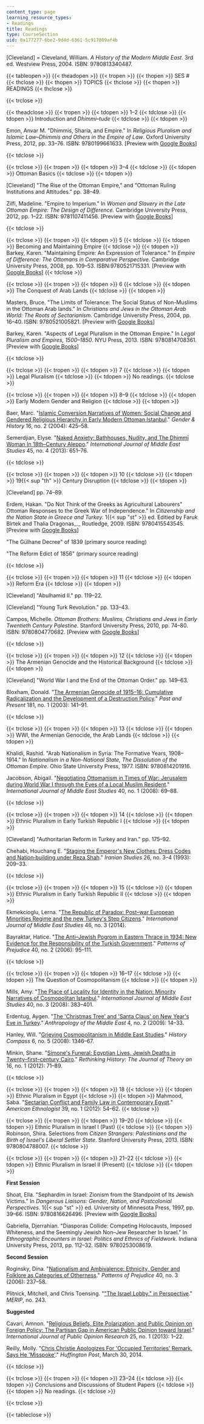 ```yaml
---
content_type: page
learning_resource_types:
- Readings
title: Readings
type: CourseSection
uid: 8a177277-6be2-9d4d-6361-5c917809af4b
---
```


\[Cleveland\] = Cleveland, William. _A History of the Modern Middle East_. 3rd ed. Westview Press, 2004. ISBN: 9780813340487.

{{< tableopen >}}
{{< theadopen >}}
{{< tropen >}}
{{< thopen >}}
SES #
{{< thclose >}}
{{< thopen >}}
TOPICS
{{< thclose >}}
{{< thopen >}}
READINGS
{{< thclose >}}

{{< trclose >}}

{{< theadclose >}}
{{< tropen >}}
{{< tdopen >}}
1–2
{{< tdclose >}}
{{< tdopen >}}
Introduction and _Dhimmi–tude_
{{< tdclose >}}
{{< tdopen >}}


Emon, Anvar M. "Dhimmis, Sharia, and Empire." In _Religious Pluralism and Islamic Law–Dhimmis and Others in the Empire of Law_. Oxford University Press, 2012, pp. 33–76. ISBN: 9780199661633. \[Preview with [Google Books](http://books.google.com/books?id=wFbWEPGx7SkC&pg=PA33=onepage)\]


{{< tdclose >}}

{{< trclose >}}
{{< tropen >}}
{{< tdopen >}}
3–4
{{< tdclose >}}
{{< tdopen >}}
Ottoman Basics
{{< tdclose >}}
{{< tdopen >}}


\[Cleveland\] "The Rise of the Ottoman Empire," and "Ottoman Ruling Institutions and Attitudes." pp. 38–49.

Zilfi, Madeline. "Empire to Imperium." In _Women and Slavery in the Late Ottoman Empire: The Design of Difference._ Cambridge University Press, 2012, pp. 1–22. ISBN: 9781107411456. \[Preview with [Google Books](http://books.google.com/books?id=oo_AetRkC9UC&pg=PA1=onepage)\]


{{< tdclose >}}

{{< trclose >}}
{{< tropen >}}
{{< tdopen >}}
5
{{< tdclose >}}
{{< tdopen >}}
Becoming and Maintaining Empire
{{< tdclose >}}
{{< tdopen >}}
Barkey, Karen. "Maintaining Empire: An Expression of Tolerance." In _Empire of Difference: The Ottomans in Comparative Perspective_. Cambridge University Press, 2008, pp. 109–53. ISBN:9780521715331. \[Preview with [Google Books](http://books.google.com/books?id=4Di3Zxls4X8C&pg=PA101=onepage)\]
{{< tdclose >}}

{{< trclose >}}
{{< tropen >}}
{{< tdopen >}}
6
{{< tdclose >}}
{{< tdopen >}}
The Conquest of Arab Lands
{{< tdclose >}}
{{< tdopen >}}


Masters, Bruce. "The Limits of Tolerance: The Social Status of Non-Muslims in the Ottoman Arab lands." In _Christians and Jews in the Ottoman Arab World: The Roots of Sectarianism_. Cambridge University Press, 2004, pp. 16–40. ISBN: 9780521005821. \[Preview with [Google Books](http://books.google.com/books?id=8DkV4_ExCHYC&pg=PAfrontcover)\]

Barkey, Karen. "Aspects of Legal Pluralism in the Ottoman Empire." In _Legal Pluralism and Empires, 1500–1850_. NYU Press, 2013. ISBN: 9780814708361. \[Preview with [Google Books](http://books.google.com/books?id=D4uKgK5IQB0C&pg=PA85=onepage)\]


{{< tdclose >}}

{{< trclose >}}
{{< tropen >}}
{{< tdopen >}}
7
{{< tdclose >}}
{{< tdopen >}}
Legal Pluralism
{{< tdclose >}}
{{< tdopen >}}
No readings.
{{< tdclose >}}

{{< trclose >}}
{{< tropen >}}
{{< tdopen >}}
8–9
{{< tdclose >}}
{{< tdopen >}}
Early Modern Gender and Religion
{{< tdclose >}}
{{< tdopen >}}


Baer, Marc. "[Islamic Conversion Narratives of Women: Social Change and Gendered Religious Hierarchy in Early Modern Ottoman Istanbul](http://dx.doi.org/10.1111/j.0953-5233.2004.00347.x)." _Gender & History_ 16, no. 2 (2004): 425–58.

Semerdjian, Elyse. "[Naked Anxiety: Bathhouses, Nudity, and The Dhimmī Woman In 18th–Century Aleppo](http://dx.doi.org/10.1017/S0020743813000846 )." _International Journal of Middle East Studies_ 45, no. 4 (2013): 651–76.


{{< tdclose >}}

{{< trclose >}}
{{< tropen >}}
{{< tdopen >}}
10
{{< tdclose >}}
{{< tdopen >}}
19{{< sup "th" >}} Century Disruption
{{< tdclose >}}
{{< tdopen >}}


\[Cleveland\] pp. 74–89.

Erdem, Hakan. "Do Not Think of the Greeks as Agricultural Labourers" Ottoman Responses to the Greek War of Independence." In _Citizenship and the Nation State in Greece and Turkey._ 1{{< sup "st" >}} ed. Editied by Faruk Birtek and Thalia Dragonas_._ Routledge, 2009. ISBN: 9780415543545. \[Preview with [Google Books](http://books.google.com/books?id=dkWNheuzTz0C&pg=PA67=onepage)\]

"The Gülhane Decree" of 1839 (primary source reading)

"The Reform Edict of 1856" (primary source reading)


{{< tdclose >}}

{{< trclose >}}
{{< tropen >}}
{{< tdopen >}}
11
{{< tdclose >}}
{{< tdopen >}}
Reform Era
{{< tdclose >}}
{{< tdopen >}}


\[Cleveland\] "Abulhamid II." pp. 119–22.

\[Cleveland\] "Young Turk Revolution." pp. 133–43.

Campos, Michelle. _Ottoman Brothers: Muslims, Christians and Jews in Early Twentieth Century Palestine_. Stanford University Press, 2010, pp. 74–80. ISBN: 9780804770682. \[Preview with [Google Books](http://books.google.com/books?id=QU5P1GO7O2AC&pg=PAfrontcover)\]


{{< tdclose >}}

{{< trclose >}}
{{< tropen >}}
{{< tdopen >}}
12
{{< tdclose >}}
{{< tdopen >}}
The Armenian Genocide and the Historical Background
{{< tdclose >}}
{{< tdopen >}}


\[Cleveland\] "World War I and the End of the Ottoman Order." pp. 149–63.

Bloxham, Donald. "[The Armenian Genocide of 1915–16: Cumulative Radicalization and the Development of a Destruction Policy](http://www.jstor.org/stable/3600788)." _Past and Present_ 181, no. 1 (2003): 141–91.


{{< tdclose >}}

{{< trclose >}}
{{< tropen >}}
{{< tdopen >}}
13
{{< tdclose >}}
{{< tdopen >}}
WWI, the Armenian Genocide, the Arab Lands
{{< tdclose >}}
{{< tdopen >}}


Khalidi, Rashid. "Arab Nationalism in Syria: The Formative Years, 1908–1914." In _Nationalism in a Non-National State, The Dissolution of the Ottoman Empire_. Ohio State University Press, 1977. ISBN: 9780814201916.

Jacobson, Abigail. "[Negotiating Ottomanism in Times of War: Jerusalem during World War I through the Eyes of a Local Muslim Resident](http://dx.doi.org/10.1017/S0020743807080099 )." _International Journal of Middle East Studies_ 40, no. 1 (2008): 69–88.


{{< tdclose >}}

{{< trclose >}}
{{< tropen >}}
{{< tdopen >}}
14
{{< tdclose >}}
{{< tdopen >}}
Ethnic Pluralism in Early Turkish Republic I
{{< tdclose >}}
{{< tdopen >}}


\[Cleveland\] "Authoritarian Reform in Turkey and Iran." pp. 175–92.

Chehabi, Houchang E. "[Staging the Emperor's New Clothes: Dress Codes and Nation‐building under Reza Shah](http://dx.doi.org/10.1080/00210869308701800)." _Iranian Studies_ 26, no. 3–4 (1993): 209–33.


{{< tdclose >}}

{{< trclose >}}
{{< tropen >}}
{{< tdopen >}}
15
{{< tdclose >}}
{{< tdopen >}}
Ethnic Pluralism in Early Turkish Republic II
{{< tdclose >}}
{{< tdopen >}}


Ekmekcioglu, Lerna. "[The Republic of Paradox: Post–war European Minorities Regime and the new Turkey's Step Citizens](http://journals.cambridge.org/action/displayAbstract?fromPage=online&aid=9375632&fileId=S0020743814001007)." _International Journal of Middle East Studies_ 46, no. 3 (2014).

Bayraktar, Hatice. "[The Anti–Jewish Pogrom in Eastern Thrace in 1934: New Evidence for the Responsibility of the Turkish Government](http://dx.doi.org/10.1080/00313220600634238)." _Patterns of Prejudice_ 40, no. 2 (2006): 95–111.


{{< tdclose >}}

{{< trclose >}}
{{< tropen >}}
{{< tdopen >}}
16–17
{{< tdclose >}}
{{< tdopen >}}
The Question of Cosmopolitanism
{{< tdclose >}}
{{< tdopen >}}


Mills, Amy. "[The Place of Locality for Identity in the Nation: Minority Narratives of Cosmopolitan Istanbul](http://dx.doi.org/10.1017/S0020743808080987)." _International Journal of Middle East Studies_ 40, no. 3 (2008): 383–401.

Erdentug, Aygen. "[The 'Christmas Tree' and 'Santa Claus' on New Year's Eve in Turkey](http://connection.ebscohost.com/c/articles/45672582/christmas-tree-santa-claus-new-years-eve-turkey)." _Anthropology of the Middle East_ 4, no. 2 (2009): 14–33.

Hanley, Will. "[Grieving Cosmopolitanism in Middle East Studies](http://dx.doi.org/10.1111/j.1478-0542.2008.00545.x)." _History Compass_ 6, no. 5 (2008): 1346–67.

Minkin, Shane. "[Simone's Funeral: Egyptian Lives, Jewish Deaths in Twenty–first–century Cairo](http://dx.doi.org/10.1080/13642529.2012.648442)." _Rethinking History: The Journal of Theory an_ 16, no. 1 (2012): 71–89.


{{< tdclose >}}

{{< trclose >}}
{{< tropen >}}
{{< tdopen >}}
18
{{< tdclose >}}
{{< tdopen >}}
Ethnic Pluralism in Egypt
{{< tdclose >}}
{{< tdopen >}}
Mahmood, Saba. "[Sectarian Conflict and Family Law in Contemporary Egypt](http://dx.doi.org/10.1111/j.1548-1425.2011.01347.x)." _American Ethnologist_ 39, no. 1 (2012): 54–62.
{{< tdclose >}}

{{< trclose >}}
{{< tropen >}}
{{< tdopen >}}
19–20
{{< tdclose >}}
{{< tdopen >}}
Ethnic Pluralism in Israel I (Past)
{{< tdclose >}}
{{< tdopen >}}
Robinson, Shira. Selections from _Citizen Strangers: Palestinians and the Birth of Israel's Liberal Settler State_. Stanford University Press, 2013. ISBN: 9780804788007.
{{< tdclose >}}

{{< trclose >}}
{{< tropen >}}
{{< tdopen >}}
21–22
{{< tdclose >}}
{{< tdopen >}}
Ethnic Pluralism in Israel II (Present)
{{< tdclose >}}
{{< tdopen >}}


**First Session**

Shoat, Ella. "Sephardim in Israel: Zionism from the Standpoint of Its Jewish Victims." In _Dangerous Liaisons: Gender, Nation, and Postcolonial Perspectives_. 1{{< sup "st" >}} ed. University of Minnesota Press, 1997, pp. 39–66. ISBN: 9780816626496. \[Preview with [Google Books](http://books.google.com/books?id=0R3P9yRtpeEC&pg=PA39=onepage)\]

Gabriella, Djerrahian. "Diasporas Collide: Competing Holocausts, Imposed Whiteness, and the Seemingly Jewish Non–Jew Researcher In Israel." In _Ethnographic Encounters in Israel: Politics and Ethnics of Fieldwork_. Indiana University Press, 2013, pp. 112–32. ISBN: 9780253008619.

**Second Session**

Roginsky, Dina. "[Nationalism and Ambivalence: Ethnicity, Gender and Folklore as Categories of Otherness](http://dx.doi.org./10.1080/00313220600769505)." _Patterns of Prejudice_ 40, no. 3 (2006): 237–58.

Plitnick, Mitchell, and Chris Toensing. "["The Israel Lobby." in Perspective](http://www.merip.org/mer/mer243/israel-lobby-perspective)." _MERIP_, no. 243.

**Suggested**

Cavari, Amnon. "[Religious Beliefs, Elite Polarization, and Public Opinion on Foreign Policy: The Partisan Gap in American Public Opinion toward Israel](http://ijpor.oxfordjournals.org/content/early/2012/01/27/ijpor.edr053)." _International Journal of Public Opinion Research_ 25, no. 1 (2013): 1–22.

Reilly, Molly. "[Chris Christie Apologizes For 'Occupied Territories' Remark, Says He 'Misspoke'](http://www.huffingtonpost.com/2014/03/30/chris-christie-apologizes_n_5058758.html)." _Huffington Post_, March 30, 2014. 


{{< tdclose >}}

{{< trclose >}}
{{< tropen >}}
{{< tdopen >}}
23–24
{{< tdclose >}}
{{< tdopen >}}
Conclusions and Discussions of Student Papers
{{< tdclose >}}
{{< tdopen >}}
No readings.
{{< tdclose >}}

{{< trclose >}}

{{< tableclose >}}